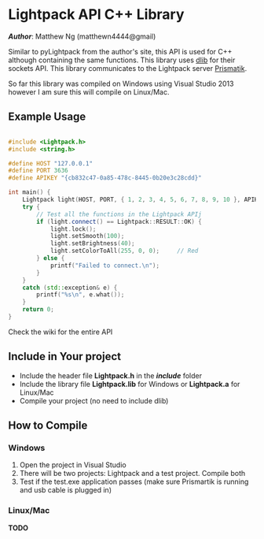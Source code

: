 # Lightpack API C++ Library

**_Author_**: Matthew Ng (matthewn4444@gmail)

Similar to pyLightpack from the author's site, this API is used for C++ although containing the same functions.
This library uses [dlib](http://dlib.net/) for their sockets API. 
This library communicates to the Lightpack server [Prismatik](http://lightpack.tv/downloads).

So far this library was compiled on Windows using Visual Studio 2013 however I am sure this will compile on Linux/Mac.

## Example Usage

```cpp

#include <Lightpack.h>
#include <string.h>

#define HOST "127.0.0.1"
#define PORT 3636
#define APIKEY "{cb832c47-0a85-478c-8445-0b20e3c28cdd}"

int main() {
    Lightpack light(HOST, PORT, { 1, 2, 3, 4, 5, 6, 7, 8, 9, 10 }, APIKEY);
    try {
        // Test all the functions in the Lightpack APIj
        if (light.connect() == Lightpack::RESULT::OK) {
            light.lock();
            light.setSmooth(100);
            light.setBrightness(40);
            light.setColorToAll(255, 0, 0);     // Red
        } else {
            printf("Failed to connect.\n");
        }
    }
    catch (std::exception& e) {
        printf("%s\n", e.what());
    }
    return 0;
}

```

Check the wiki for the entire API


## Include in Your project

- Include the header file **Lightpack.h** in the **_include_** folder
- Include the library file **Lightpack.lib** for Windows or **Lightpack.a** for Linux/Mac
- Compile your project (no need to include dlib)

## How to Compile

### Windows

1. Open the project in Visual Studio
2. There will be two projects: Lightpack and a test project. Compile both
3. Test if the test.exe application passes (make sure Prismartik is running and usb cable is plugged in)

### Linux/Mac

**TODO**
